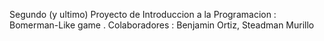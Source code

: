 Segundo (y ultimo) Proyecto de Introduccion a la Programacion : Bomerman-Like game .
Colaboradores : Benjamin Ortiz, Steadman Murillo

